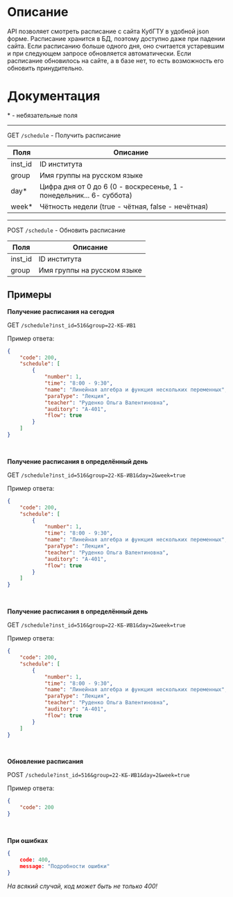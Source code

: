 # Описание

API позволяет смотреть расписание с сайта КубГТУ в удобной json форме. Расписание хранится в БД, поэтому доступно даже при падении сайта. Если расписанию больше одного дня, оно считается устаревшим и при следующем запросе обновляется автоматически. Если расписание обновилось на сайте, а в базе нет, то есть возможность его обновить принудительно.

# Документация

\* - небязательные поля

---

GET `/schedule` - Получить расписание

| Поля | Описание |
| --- | --- |
| inst_id | ID института |
| group | Имя группы на русском языке |
| day* | Цифра дня от 0 до 6 (0 - воскресенье, 1 - понедельник... 6- суббота) |
| week* | Чётность недели (true - чётная, false - нечётная) |

---

POST `/schedule` - Обновить расписание

| Поля | Описание |
| --- | --- |
| inst_id | ID института |
| group | Имя группы на русском языке |

## Примеры

**Получение расписания на сегодня**

GET `/schedule?inst_id=516&group=22-КБ-ИВ1`

Пример ответа:

```json
{
    "code": 200,
    "schedule": [
        {
            "number": 1,
            "time": "8:00 - 9:30",
            "name": "Линейная алгебра и функция нескольких переменных",
            "paraType": "Лекция",
            "teacher": "Руденко Ольга Валентиновна",
            "auditory": "А-401",
            "flow": true
        }
    ]
}
```
<br>

**Получение расписания в определённый день**

GET `/schedule?inst_id=516&group=22-КБ-ИВ1&day=2&week=true`

Пример ответа:

```json
{
    "code": 200,
    "schedule": [
        {
            "number": 1,
            "time": "8:00 - 9:30",
            "name": "Линейная алгебра и функция нескольких переменных",
            "paraType": "Лекция",
            "teacher": "Руденко Ольга Валентиновна",
            "auditory": "А-401",
            "flow": true
        }
    ]
}
```

<br>

**Получение расписания в определённый день**

GET `/schedule?inst_id=516&group=22-КБ-ИВ1&day=2&week=true`

Пример ответа:

```json
{
    "code": 200,
    "schedule": [
        {
            "number": 1,
            "time": "8:00 - 9:30",
            "name": "Линейная алгебра и функция нескольких переменных",
            "paraType": "Лекция",
            "teacher": "Руденко Ольга Валентиновна",
            "auditory": "А-401",
            "flow": true
        }
    ]
}
```
<br>

**Обновление расписания**

POST `/schedule?inst_id=516&group=22-КБ-ИВ1&day=2&week=true`

Пример ответа:

```json
{
    "code": 200
}
```

<br>

**При ошибках**

```json
{
    code: 400,
    message: "Подробности ошибки"
}
```

*На всякий случай, код может быть не только 400!*